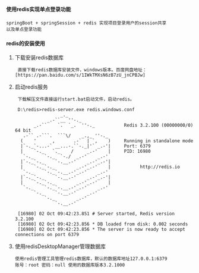#### 使用redis实现单点登录功能
    springBoot + springSession + redis 实现项目登录用户的session共享
    以及单点登录功能
    
#### redis的安装使用
1. 下载安装redis数据库
       
        直接下载redis数据库安装文件，windows版本。百度网盘地址：[https://pan.baidu.com/s/1IWkTMXsN6zB7zU_jnCPBJw]
       
2. 启动redis服务

        下载解压文件直接运行start.bat启动文件，启动redis。
        
        D:\redis>redis-server.exe redis.windows.conf
                        _._
                   _.-``__ ''-._
              _.-``    `.  `_.  ''-._           Redis 3.2.100 (00000000/0) 64 bit
          .-`` .-```.  ```\/    _.,_ ''-._
         (    '      ,       .-`  | `,    )     Running in standalone mode
         |`-._`-...-` __...-.``-._|'` _.-'|     Port: 6379
         |    `-._   `._    /     _.-'    |     PID: 16980
          `-._    `-._  `-./  _.-'    _.-'
         |`-._`-._    `-.__.-'    _.-'_.-'|
         |    `-._`-._        _.-'_.-'    |           http://redis.io
          `-._    `-._`-.__.-'_.-'    _.-'
         |`-._`-._    `-.__.-'    _.-'_.-'|
         |    `-._`-._        _.-'_.-'    |
          `-._    `-._`-.__.-'_.-'    _.-'
              `-._    `-.__.-'    _.-'
                  `-._        _.-'
                      `-.__.-'
        
        [16980] 02 Oct 09:42:23.851 # Server started, Redis version 3.2.100
        [16980] 02 Oct 09:42:23.856 * DB loaded from disk: 0.002 seconds
        [16980] 02 Oct 09:42:23.856 * The server is now ready to accept connections on port 6379

        
3. 使用redisDesktopManager管理数据库

       使用redis管理工具管理redis数据库，默认的数据库地址127.0.0.1:6379
       账号：root 密码：null 使用的数据库版本3.2.1000
   